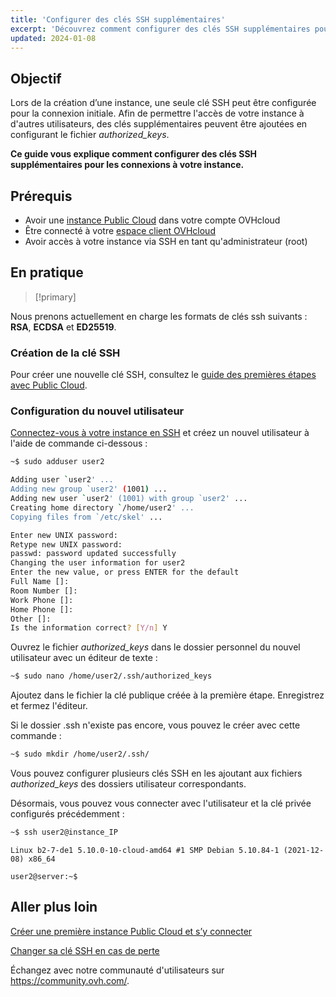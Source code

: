 ```yaml
---
title: 'Configurer des clés SSH supplémentaires'
excerpt: 'Découvrez comment configurer des clés SSH supplémentaires pour votre instance Public Cloud'
updated: 2024-01-08
---
```


## Objectif
 
Lors de la création d’une instance, une seule clé SSH peut être configurée pour la connexion initiale. Afin de permettre l'accès de votre instance à d'autres utilisateurs, des clés supplémentaires peuvent être ajoutées en configurant le fichier *authorized_keys*.

**Ce guide vous explique comment configurer des clés SSH supplémentaires pour les connexions à votre instance.**

## Prérequis

- Avoir une [instance Public Cloud](https://www.ovhcloud.com/fr-ca/public-cloud/) dans votre compte OVHcloud
- Être connecté à votre [espace client OVHcloud](https://ca.ovh.com/auth/?action=gotomanager&from=https://www.ovh.com/ca/fr/&ovhSubsidiary=qc)
- Avoir accès à votre instance via SSH en tant qu'administrateur (root)

## En pratique

> [!primary]
>
Nous prenons actuellement en charge les formats de clés ssh suivants : **RSA**, **ECDSA** et **ED25519**.
>

### Création de la clé SSH

Pour créer une nouvelle clé SSH, consultez le [guide des premières étapes avec Public Cloud](/pages/public_cloud/compute/public-cloud-first-steps).

### Configuration du nouvel utilisateur

[Connectez-vous à votre instance en SSH](/pages/public_cloud/compute/public-cloud-first-steps#etape-4-connexion-a-votre-instance) et créez un nouvel utilisateur à l'aide de commande ci-dessous :

```bash
~$ sudo adduser user2

Adding user `user2' ...
Adding new group `user2' (1001) ...
Adding new user `user2' (1001) with group `user2' ...
Creating home directory `/home/user2' ...
Copying files from `/etc/skel' ...

Enter new UNIX password:
Retype new UNIX password:
passwd: password updated successfully
Changing the user information for user2
Enter the new value, or press ENTER for the default
Full Name []:
Room Number []:
Work Phone []:
Home Phone []:
Other []:
Is the information correct? [Y/n] Y
```

Ouvrez le fichier *authorized_keys* dans le dossier personnel du nouvel utilisateur avec un éditeur de texte :

```bash
~$ sudo nano /home/user2/.ssh/authorized_keys
```

Ajoutez dans le fichier la clé publique créée à la première étape. Enregistrez et fermez l'éditeur.

Si le dossier .ssh n'existe pas encore, vous pouvez le créer avec cette commande :

```bash
~$ sudo mkdir /home/user2/.ssh/
```

Vous pouvez configurer plusieurs clés SSH en les ajoutant aux fichiers *authorized_keys* des dossiers utilisateur correspondants.

Désormais, vous pouvez vous connecter avec l'utilisateur et la clé privée configurés précédemment :

```bash
~$ ssh user2@instance_IP
```
```console
Linux b2-7-de1 5.10.0-10-cloud-amd64 #1 SMP Debian 5.10.84-1 (2021-12-08) x86_64

user2@server:~$
```

## Aller plus loin

[Créer une première instance Public Cloud et s’y connecter](/pages/public_cloud/compute/public-cloud-first-steps)

[Changer sa clé SSH en cas de perte](/pages/public_cloud/compute/replacing_lost_ssh_key)

Échangez avec notre communauté d'utilisateurs sur <https://community.ovh.com/>.
